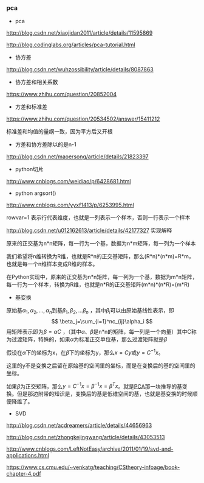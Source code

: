 ### pca

- pca

http://blog.csdn.net/xiaojidan2011/article/details/11595869

http://blog.codinglabs.org/articles/pca-tutorial.html

- 协方差

http://blog.csdn.net/wuhzossibility/article/details/8087863

- 协方差和相关系数

https://www.zhihu.com/question/20852004

- 方差和标准差

https://www.zhihu.com/question/20534502/answer/15411212

标准差和均值的量纲一致，因为平方后又开根

- 方差和协方差除以的是n-1

http://blog.csdn.net/maoersong/article/details/21823397

- python切片

http://www.cnblogs.com/weidiao/p/6428681.html

- python argsort()

http://www.cnblogs.com/yyxf1413/p/6253995.html

rowvar=1 表示行代表维度，也就是一列表示一个样本，否则一行表示一个样本

http://blog.csdn.net/u012162613/article/details/42177327 实现解释

原来的正交基为n\*n矩阵，每一行为一个基，数据为n\*m矩阵，每一列为一个样本

我们希望将n维转换为R维，也就是R\*n的正交基矩阵，那么(R\*n)\*(n\*m)=R\*m，也就是每一个n维样本变成R维的样本。

在Python实现中，原来的正交基为n\*n矩阵，每一列为一个基，数据为m\*n矩阵，每一行为一个样本，转换为R维，也就是n\*R的正交基矩阵(m\*n)\*(n\*R)=(m\*R)



- 基变换

原始基$\alpha_1,\alpha_2,...,\alpha_n$到基$\beta_1,\beta_2,...\beta_n$ ，其中$\beta_i$可以由原始基线性表示，即
$$
\beta_j=\sum_{i=1}^nc_{ij}\alpha_i
$$
用矩阵表示即为$\beta=\alpha C$ ，（其中$\alpha、\beta$是n*n的矩阵，每一列是一个向量）其中C称为过渡矩阵，特殊的，如果$\alpha$为标准正交单位基，那么过渡矩阵就是$\beta$

假设在$\alpha$下的坐标为x，在$\beta$下的坐标为y，那么$x=Cy$或$y=C^{-1}x$。

这里的y不是变换之后留在原始基的空间里的坐标，而是在变换后的基的空间里的坐标。

如果$\beta$为正交矩阵，那么$y=C^{-1}x=\beta^{-1}x=\beta^{T}x$。就是[PCA](http://blog.codinglabs.org/articles/pca-tutorial.html)那一块推导的基变换。但是那边附带的知识是，变换后的基是低维空间的基，也就是基变换的时候顺便降维了。







- SVD

http://blog.csdn.net/acdreamers/article/details/44656963

http://blog.csdn.net/zhongkejingwang/article/details/43053513

http://www.cnblogs.com/LeftNotEasy/archive/2011/01/19/svd-and-applications.html

https://www.cs.cmu.edu/~venkatg/teaching/CStheory-infoage/book-chapter-4.pdf
